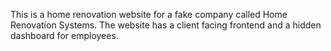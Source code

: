This is a home renovation website for a fake company called Home Renovation Systems.
The website has a client facing frontend and a hidden dashboard for employees.
